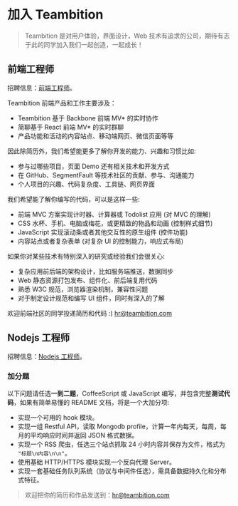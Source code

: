 
# 加入 Teambition

> Teambition 是对用户体验，界面设计，Web 技术有追求的公司，期待有志于此的同学加入我们一起创造，一起成长！

## 前端工程师

招聘信息：[前端工程师](https://www.teambition.com/info/jobs/article?_id=5438e71ae903ca681810f172&p=info-jobs&s=)。

Teambition 前端产品和工作主要涉及：

* Teambition 基于 Backbone 前端 MV* 的实时协作
* 简聊基于 React 前端 MV* 的实时群聊
* 产品功能和活动的内容站点、移动端网页、微信页面等等

因此除简历外，我们希望能更多了解你开发的能力、兴趣和习惯比如:

* 参与过哪些项目，页面 Demo 还有相关技术和开发方式
* 在 GitHub、SegmentFault 等技术社区的贡献、参与、沟通能力
* 个人项目的兴趣、代码复杂度、工具链、网页界面

我们希望能了解你编写的代码，可以是这样一些:

* 前端 MVC 方案实现计时器、计算器或 Todolist 应用 (对 MVC 的理解)
* CSS 水杯、手机、电脑或梅花，或更精致的物品和动画 (控制样式细节)
* JavaScript 实现滚动条或者其他交互性的原生组件 (控件功能)
* 内容站点或者复杂表单 (对复杂 UI 的控制能力，响应式布局)

如果你对某些技术有特别深入的研究或经验我们会很关心:

* 复杂应用前后端的架构设计，比如服务端推送，数据同步
* Web 静态资源打包发布、组件化、前后端复用代码
* 熟悉 W3C 规范，浏览器渲染机制，兼容性问题
* 对于制定设计规范和编写 UI 组件，同时有深入的了解

欢迎前端社区的同学投递简历和代码 :) <hr@teambition.com>

## Nodejs 工程师

招聘信息：[Nodejs 工程师](https://www.teambition.com/info/jobs/article?_id=5438eca132b899fb23c19f98&p=info-jobs&s=)。

### 加分题

以下问题请任选**一到二题**，CoffeeScript 或 JavaScript 编写，并包含完整**测试代码**，如果有简单易懂的 README 文档，将是一个大加分项:

- 实现一个可用的 hook 模块。
- 实现一组 Restful API，读取 Mongodb profile，计算一年内每天，每周，每月的平均响应时间并返回 JSON 格式数据。
- 实现一个 RSS 爬虫，任选三个站点抓取 24 小时内容并保存为文件，格式为 `"标题\n内容\n\n"`。
- 使用基础 HTTP/HTTPS 模块实现一个反向代理 Server。
- 实现一套基础任务队列系统（协议与中间件任选），需具备数据持久化和分布式特征。

> 欢迎把你的简历和作品发送到：[hr@teambition.com](hr#teambition.com)
